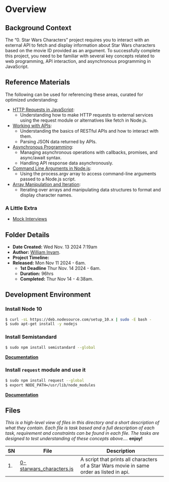 # Overview #

## Background Context ##
The “0. Star Wars Characters” project requires you to interact with an external API to fetch and display information about Star Wars characters based on the movie ID provided as an argument. To successfully complete this project, you need to be familiar with several key concepts related to web programming, API interaction, and asynchronous programming in JavaScript.


## Reference Materials ##
The following can be used for referencing these areas, curated for optimized understanding:
- [HTTP Requests in JavaScript](https://www.memberstack.com/blog/node-http-request):
  - Understanding how to make HTTP requests to external services using the request module or alternatives like fetch in Node.js.
- [Working with APIs](https://developer.mozilla.org/en-US/docs/Learn/JavaScript/Client-side_web_APIs/Introduction):
  - Understanding the basics of RESTful APIs and how to interact with them.
  - Parsing JSON data returned by APIs.
- [Asynchronous Programming](https://developer.mozilla.org/en-US/docs/Learn/JavaScript/Asynchronous):
  - Managing asynchronous operations with callbacks, promises, and async/await syntax.
  - Handling API response data asynchronously.
- [Command Line Arguments in Node.js](https://tecadmin.net/how-to-parse-command-line-arguments-in-nodejs/):
  - Using the process.argv array to access command-line arguments passed to a Node.js script.
- [Array Manipulation and Iteration](https://developer.mozilla.org/en-US/docs/Web/JavaScript/Reference/Global_Objects/Array):
  - Iterating over arrays and manipulating data structures to format and display character names.

### A Little Extra ###
- [Mock Interviews](https://www.youtube.com/watch?v=bmqZ5AhNr3g)


## Folder Details ###
- **Date Created:** Wed Nov. 13 2024 7:19am
- **Author:** [William Inyam](https.//github.com/thecypherzen).
- **Project Timeline:**
- **Released:** Mon Nov 11 2024 - 6am.
  - **1st Deadline** Thur Nov. 14 2024 - 6am.
  - **Duration:** 96hrs
  - **Completed:** Thur Nov 14 - 4:38am.


## Development Environment ##
### Install Node 10 ###

``` sh
$ curl -sL https://deb.nodesource.com/setup_10.x | sudo -E bash -
$ sudo apt-get install -y nodejs
```

### Install Semistandard ###

``` sh
$ sudo npm install semistandard --global
```
**[Documentation](https://github.com/standard/semistandard)**

### Install `request` module and use it ###

``` sh
$ sudo npm install request --global
$ export NODE_PATH=/usr/lib/node_modules
```
**[Documentation](https://github.com/request/request)**


## Files  ###
*This is a high-level view of files in this directory and a short description of what they contain. Each file is task based and a full description of each task, requirement and constraints can be found in each file. The tasks are designed to test understanding of these concepts above....* **enjoy!**

| **SN** | File                         | Description                                         |
|----|----------------------------------------------------|---------------------------------------|
| 1. | [0-starwars_characters.js](https://github.com/thecypherzen/alx-interview/tree/main/0x06-starwars_api) | A script that prints all characters of a Star Wars movie in same order as listed in api. |
